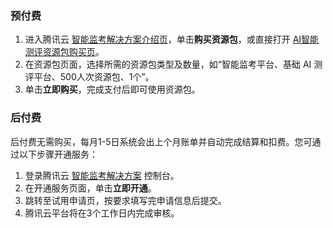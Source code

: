 ### 预付费
1. 进入腾讯云 [智能监考解决方案介绍页](https://cloud.tencent.com/solution/ai-exam)，单击**购买资源包**，或直接打开 [AI智能测评资源包购买页](https://buy.cloud.tencent.com/aiexam)。
2. 在资源包页面，选择所需的资源包类型及数量，如“智能监考平台、基础 AI 测评平台、500人次资源包、1个”。
3. 单击**立即购买**，完成支付后即可使用资源包。

### 后付费
后付费无需购买，每月1-5日系统会出上个月账单并自动完成结算和扣费。您可通过以下步骤开通服务：
1. 登录腾讯云 [智能监考解决方案](https://console.cloud.tencent.com/aiexam/access) 控制台。
2. 在开通服务页面，单击**立即开通**。
3. 跳转至试用申请页，按要求填写完申请信息后提交。
4. 腾讯云平台将在3个工作日内完成审核。
